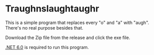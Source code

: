 # Traughnslaughtaughr
This is a simple program that replaces every "o" and "a" with "augh". There's no real purpose besides that.

Download the Zip file from the release and click the exe file. 

[.NET 6.0](https://dotnet.microsoft.com/en-us/download/dotnet/6.0) is required to run this program.
